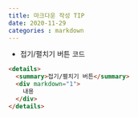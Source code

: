 ```yaml
---
title: 마크다운 작성 TIP
date: 2020-11-29
categories : markdown
---
```


- 접기/펼치기 버튼 코드
```html
<details>
  <summary>접기/펼치기 버튼</summary>
  <div markdown="1">
    내용
  </div>
</details>
```